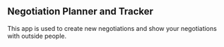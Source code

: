 ## Negotiation Planner and Tracker

This app is used to create new negotiations and show your negotiations with outside people.
